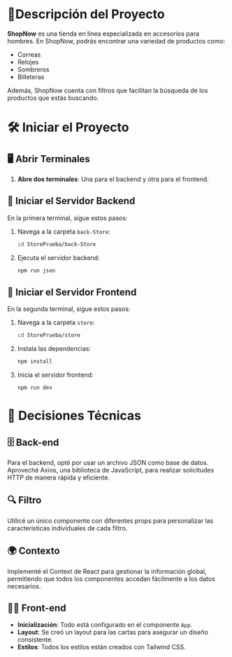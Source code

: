 # 🛒Descripción del Proyecto

**ShopNow** es una tienda en línea especializada en accesorios para hombres. En ShopNow, podrás encontrar una variedad de productos como:

- Correas
- Relojes
- Sombreros
- Billeteras

Además, ShopNow cuenta con filtros que facilitan la búsqueda de los productos que estás buscando.

# 🛠️ Iniciar el Proyecto

  ## 🖥️ Abrir Terminales

  1. **Abre dos terminales**: Una para el backend y otra para el frontend.

  ## 🚀 Iniciar el Servidor Backend

En la primera terminal, sigue estos pasos:

1. Navega a la carpeta `back-Store`:
    ```bash
    cd StorePrueba/back-Store
    ```

2. Ejecuta el servidor backend:
    ```bash
    npm run json
    ```

## 🚀 Iniciar el Servidor Frontend

En la segunda terminal, sigue estos pasos:

1. Navega a la carpeta `store`:
    ```bash
    cd StorePrueba/store
    ```

2. Instala las dependencias:
    ```bash
    npm install
    ```

3. Inicia el servidor frontend:
    ```bash
    npm run dev
    ```

# 🔧 Decisiones Técnicas

## 🗄️ Back-end

Para el backend, opté por usar un archivo JSON como base de datos. Aproveché Axios, una biblioteca de JavaScript, para realizar solicitudes HTTP de manera rápida y eficiente.

## 🔍 Filtro

Utilicé un único componente con diferentes props para personalizar las características individuales de cada filtro.

## 🌍 Contexto

Implementé el Context de React para gestionar la información global, permitiendo que todos los componentes accedan fácilmente a los datos necesarios.

## 👨‍💻 Front-end

- **Inicialización**: Todo está configurado en el componente `App`.
- **Layout**: Se creó un layout para las cartas para asegurar un diseño consistente.
- **Estilos**: Todos los estilos están creados con Tailwind CSS.
